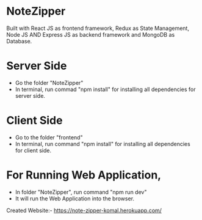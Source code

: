 # NoteZipper
Built with React JS as frontend framework, Redux as State Management, Node JS AND Express JS as backend framework and MongoDB as Database.

# Server Side
* Go the folder "NoteZipper"
* In terminal, run commad "npm install" for installing all dependencies for server side.

# Client Side
* Go to the folder "frontend"
* In terminal, run command "npm install" for installing all dependencies for client side.

# For Running Web Application,
* In folder "NoteZipper", run command "npm run dev"
* It will run the Web Application into the browser.

Created Website:- https://note-zipper-komal.herokuapp.com/
